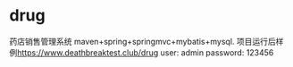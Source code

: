 # drug
药店销售管理系统
maven+spring+springmvc+mybatis+mysql.
项目运行后样例<https://www.deathbreaktest.club/drug>
user: admin password: 123456


